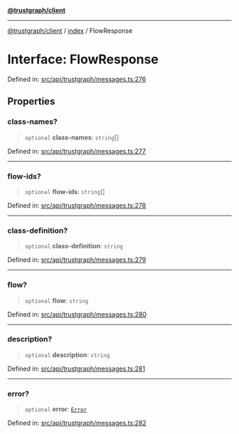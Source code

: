 [**@trustgraph/client**](../../README.md)

***

[@trustgraph/client](../../README.md) / [index](../README.md) / FlowResponse

# Interface: FlowResponse

Defined in: [src/api/trustgraph/messages.ts:276](https://github.com/trustgraph-ai/trustgraph-ts-client/blob/9a2bad46722f27bb783391eed1d9289614cc905a/src/api/trustgraph/messages.ts#L276)

## Properties

### class-names?

> `optional` **class-names**: `string`[]

Defined in: [src/api/trustgraph/messages.ts:277](https://github.com/trustgraph-ai/trustgraph-ts-client/blob/9a2bad46722f27bb783391eed1d9289614cc905a/src/api/trustgraph/messages.ts#L277)

***

### flow-ids?

> `optional` **flow-ids**: `string`[]

Defined in: [src/api/trustgraph/messages.ts:278](https://github.com/trustgraph-ai/trustgraph-ts-client/blob/9a2bad46722f27bb783391eed1d9289614cc905a/src/api/trustgraph/messages.ts#L278)

***

### class-definition?

> `optional` **class-definition**: `string`

Defined in: [src/api/trustgraph/messages.ts:279](https://github.com/trustgraph-ai/trustgraph-ts-client/blob/9a2bad46722f27bb783391eed1d9289614cc905a/src/api/trustgraph/messages.ts#L279)

***

### flow?

> `optional` **flow**: `string`

Defined in: [src/api/trustgraph/messages.ts:280](https://github.com/trustgraph-ai/trustgraph-ts-client/blob/9a2bad46722f27bb783391eed1d9289614cc905a/src/api/trustgraph/messages.ts#L280)

***

### description?

> `optional` **description**: `string`

Defined in: [src/api/trustgraph/messages.ts:281](https://github.com/trustgraph-ai/trustgraph-ts-client/blob/9a2bad46722f27bb783391eed1d9289614cc905a/src/api/trustgraph/messages.ts#L281)

***

### error?

> `optional` **error**: [`Error`](../type-aliases/Error.md)

Defined in: [src/api/trustgraph/messages.ts:282](https://github.com/trustgraph-ai/trustgraph-ts-client/blob/9a2bad46722f27bb783391eed1d9289614cc905a/src/api/trustgraph/messages.ts#L282)
